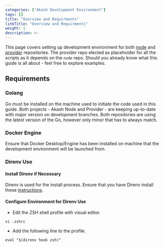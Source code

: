 ```yaml
---
categories: ["Akash Development Environment"]
tags: []
title: "Overview and Requirments"
linkTitle: "Overview and Requirments"
weight: 1
description: >-
---
```



This page covers setting up development environment for both [node](https://github.com/akash-network/node) and [provider](https://github.com/akash-network/provider) repositories. The provider repo elected as placeholder for all the scripts as it depends on the `node` repo.   Should you already know what this guide is all about - feel free to explore examples.

## Requirements

### Golang

Go must be installed on the machine used to initiate the code used in this guide. Both projects - Akash Node and Provider - are keeping up-to-date with major version on development branches. Both repositories are using the latest version of the Go, however only minor that has to always match.

### **Docker Engine**

Ensure that Docker Desktop/Engine has been installed on machine that the development environment will be launched from.

### Direnv Use

#### Install Direnv if Necessary

Direnv is used for the install process.  Ensure that you have Direnv install these [instructions](https://direnv.net/).

#### Configure Environment for Direnv Use

* Edit the ZSH shell profile with visual editor.

```
vi .zshrc
```

* Add the following line to the profile.

```
eval "$(direnv hook zsh)"
```